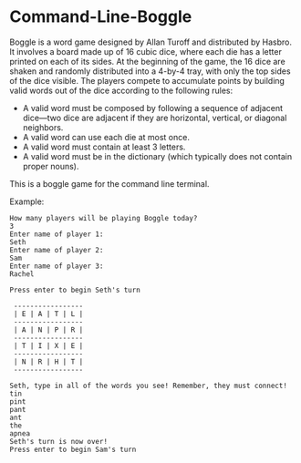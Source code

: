 # Command-Line-Boggle
Boggle is a word game designed by Allan Turoff and distributed by Hasbro. It involves a board made up of 16 cubic dice, where each die has a letter printed on each of its sides. At the beginning of the game, the 16 dice are shaken and randomly distributed into a 4-by-4 tray, with only the top sides of the dice visible. The players compete to accumulate points by building valid words out of the dice according to the following rules:

* A valid word must be composed by following a sequence of adjacent dice—two dice are adjacent if they are horizontal, vertical, or diagonal neighbors.
* A valid word can use each die at most once.
* A valid word must contain at least 3 letters.
* A valid word must be in the dictionary (which typically does not contain proper nouns).

This is a boggle game for the command line terminal.


Example:

~~~
How many players will be playing Boggle today?
3
Enter name of player 1:
Seth
Enter name of player 2:
Sam
Enter name of player 3:
Rachel

Press enter to begin Seth's turn

 -----------------
 | E | A | T | L |
 -----------------
 | A | N | P | R |
 -----------------
 | T | I | X | E |
 -----------------
 | N | R | H | T |
 -----------------

Seth, type in all of the words you see! Remember, they must connect!
tin
pint
pant
ant
the
apnea
Seth's turn is now over!
Press enter to begin Sam's turn
~~~
